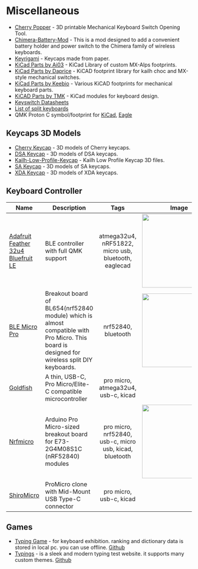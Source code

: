 # Miscellaneous

- [Cherry Popper](https://www.thingiverse.com/thing:2685653) - 3D printable Mechanical Keyboard Switch Opening Tool.
- [Chimera-Battery-Mod](https://github.com/wizarddata/Chimera-Battery-Mod) - This is a mod designed to add a convenient battery holder and power switch to the Chimera family of wireless keyboards.
- [Keyrigami](https://github.com/geckopfote/keyrigami) - Keycaps made from paper.
- [KiCad Parts by Ai03](https://github.com/ai03-2725/MX_Alps_Hybrid.pretty) - KiCad Library of custom MX-Alps footprints.
- [KiCad Parts by Daprice](https://github.com/daprice/keyswitches.pretty) - KiCAD footprint library for kailh choc and MX-style mechanical switches.
- [KiCad Parts by Keebio](https://github.com/keebio/Keebio-Parts.pretty) - Various KiCAD footprints for mechanical keyboard parts.
- [KiCAD Parts by TMK](https://github.com/tmk/keyboard_parts.pretty) - KiCad modules for keyboard design.
- [Keyswitch Datasheets](https://github.com/keyboardio/keyswitch_documentation)
- [List of split keyboards](https://docs.google.com/spreadsheets/d/19-rTWbp8SCKdZFByPZu3RT8NSF8vVddDe8WL6R6b1qQ/edit?usp=sharing)
- QMK Proton C symbol/footprint for [KiCad](https://github.com/qmk/qmk_hardware/tree/master/kicad/proton_c), [Eagle](https://github.com/qmk/qmk_hardware/tree/master/eagle)

## Keycaps 3D Models

- [Cherry Keycap](https://github.com/ConstantinoSchillebeeckx/cherry-mx-keycaps) - 3D models of Cherry keycaps.
- [DSA Keycap](https://www.thingiverse.com/thing:2172302) - 3D models of DSA keycaps.
- [Kailh-Low-Profile-Keycap](https://github.com/ogatatsu/Kailh-Low-Profile-Keycap) - Kailh Low Profile Keycap 3D files.
- [SA Keycap](https://github.com/getclacking/SA-profile-keys-3D-models) - 3D models of SA keycaps.
- [XDA Keycap](https://github.com/spooknik/XDA-Keycaps) - 3D models of XDA keycaps.

## Keyboard Controller

| Name                                                                                                     | Description                                                                                                                                  |                         Tags                            |                            Image                                                                                                  |
| -------------------------------------------------------------------------------------------------------- | ---------------------------------------------------------------------------                                                                  | :--------------------------------------------------:    | :---------------------------------------------------------:                                                                       |
| [Adafruit Feather 32u4 Bluefruit LE](https://github.com/adafruit/Adafruit-Feather-32u4-Bluefruit-LE-PCB) | BLE controller with full QMK support                                                                                                         | atmega32u4, nRF51822, micro usb, bluetooth, eaglecad    | <img src="https://github.com/adafruit/Adafruit-Feather-32u4-Bluefruit-LE-PCB/raw/master/assets/image.jpg?raw=true" width="200px"> |
| [BLE Micro Pro](https://github.com/sekigon-gonnoc/BLE-Micro-Pro)                                         | Breakout board of BL654(nrf52840 module) which is almost compatible with Pro Micro. This board is designed for wireless split DIY keyboards. | nrf52840, bluetooth                                     | <img src="https://github.com/sekigon-gonnoc/BLE-Micro-Pro/raw/master/pin%20assign.jpg" width="200px">                             |
| [Goldfish](https://github.com/Dr-Derivative/Goldfish)                                                    | A thin, USB-C, Pro Micro/Elite-C compatible microcontroller                                                                                  | pro micro, atmega32u4, usb-c, kicad                     |                                                                                                                                   |
| [Nrfmicro](https://github.com/joric/nrfmicro)                                                            | Arduino Pro Micro-sized breakout board for E73-2G4M08S1C (nRF52840) modules                                                                  | pro micro, nrf52840, usb-c, micro usb, kicad, bluetooth | <img src="https://i.imgur.com/0YXNbpJ.jpg" width="200px" />                                                                       |
| [ShiroMicro](https://github.com/elfmimi/MMCProMicro)                                                     | ProMicro clone with Mid-Mount USB Type-C connector                                                                                           | pro micro, usb-c, kicad                                 |                                                                                                                                   |

## Games

- [Typing Game](https://hsgw.github.io/typing_game/) - for keyboard exhibition. ranking and dictionary data is stored in local pc. you can use offline. [Github](https://github.com/hsgw/typing_game)
- [Typings](https://typings.gg/) - is a sleek and modern typing test website. it supports many custom themes. [Github](https://github.com/briano1905/typings)
